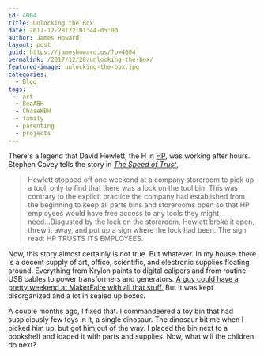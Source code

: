 ```yaml
---
id: 4004
title: Unlocking the Box
date: 2017-12-28T22:01:44-05:00
author: James Howard
layout: post
guid: https://jameshoward.us/?p=4004
permalink: /2017/12/28/unlocking-the-box/
featured-image: unlocking-the-box.jpg
categories:
  - Blog
tags:
  - art
  - BeaABH
  - ChaseKBH
  - family
  - parenting
  - projects
---
```

There's a legend that David Hewlett, the H in [HP](http://www.hp.com),
was working after hours.  Stephen Covey tells the story in [_The
Speed of Trust_](http://www.speedoftrust.com/),

> Hewlett stopped off one weekend at a company storeroom to pick
up a tool, only to find that there was a lock on the tool bin. This
was contrary to the explicit practice the company had established
from the beginning to keep all parts bins and storerooms open so
that HP employees would have free access to any tools they might
need...Disgusted by the lock on the storeroom, Hewlett broke it
open, threw it away, and put up a sign where the lock had been.
The sign read: HP TRUSTS ITS EMPLOYEES.

Now, this story almost certainly is not true.  But whatever.  In
my house, there is a decent supply of art, office, scientific, and
electronic supplies floating around.  Everything from Krylon paints
to digital calipers and from routine USB cables to power transformers
and generators.  [A guy could have a pretty weekend at MakerFaire
with all that stuff.](https://www.youtube.com/watch?v=F5qqfsQGYus)
But it was kept disorganized and a lot in sealed up boxes.

A couple months ago, I fixed that.  I commandeered a toy bin that
had suspiciously few toys in it, a single dinosaur.  The dinosaur
bit me when I picked him up, but got him out of the way.  I placed
the bin next to a bookshelf and loaded it with parts and supplies.
Now, what will the children do next?
